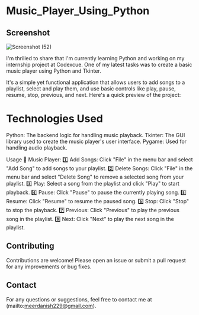# Music_Player_Using_Python

## Screenshot

![Screenshot (52)](https://github.com/MeerDanish229/Url_Shortener_Python/assets/128418303/7de4b9a5-8273-4192-8fab-7b7307798808)




I'm thrilled to share that I'm currently learning Python and working on my internship project at Codexcue. One of my latest tasks was to create a basic music player using Python and Tkinter.

It's a simple yet functional application that allows users to add songs to a playlist, select and play them, and use basic controls like play, pause, resume, stop, previous, and next. Here's a quick preview of the project:

# Technologies Used

Python: The backend logic for handling music playback.
Tkinter: The GUI library used to create the music player's user interface.
Pygame: Used for handling audio playback.

Usage
🎵 Music Player:
1️⃣ Add Songs: Click "File" in the menu bar and select "Add Song" to add songs to your playlist.
2️⃣ Delete Songs: Click "File" in the menu bar and select "Delete Song" to remove a selected song from your playlist.
3️⃣ Play: Select a song from the playlist and click "Play" to start playback.
4️⃣ Pause: Click "Pause" to pause the currently playing song.
5️⃣ Resume: Click "Resume" to resume the paused song.
6️⃣ Stop: Click "Stop" to stop the playback.
7️⃣ Previous: Click "Previous" to play the previous song in the playlist.
8️⃣ Next: Click "Next" to play the next song in the playlist.

## Contributing

Contributions are welcome! Please open an issue or submit a pull request for any improvements or bug fixes.

## Contact

For any questions or suggestions, feel free to contact me at (mailto:meerdanish229@gmail.com).




